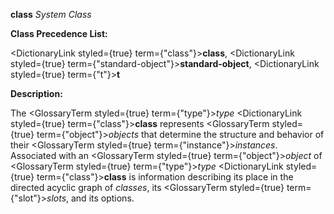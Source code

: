 **class** *System Class* 



**Class Precedence List:** 



<DictionaryLink styled={true} term={"class"}><b>class</b></DictionaryLink>, <DictionaryLink styled={true} term={"standard-object"}><b>standard-object</b></DictionaryLink>, <DictionaryLink styled={true} term={"t"}><b>t</b></DictionaryLink> 



**Description:** 



The <GlossaryTerm styled={true} term={"type"}><i>type</i></GlossaryTerm> <DictionaryLink styled={true} term={"class"}><b>class</b></DictionaryLink> represents <GlossaryTerm styled={true} term={"object"}><i>objects</i></GlossaryTerm> that determine the structure and behavior of their <GlossaryTerm styled={true} term={"instance"}><i>instances</i></GlossaryTerm>. Associated with an <GlossaryTerm styled={true} term={"object"}><i>object</i></GlossaryTerm> of <GlossaryTerm styled={true} term={"type"}><i>type</i></GlossaryTerm> <DictionaryLink styled={true} term={"class"}><b>class</b></DictionaryLink> is information describing its place in the directed acyclic graph of *classes*, its <GlossaryTerm styled={true} term={"slot"}><i>slots</i></GlossaryTerm>, and its options. 



